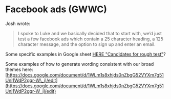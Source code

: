 # Facebook ads \(GWWC\)

Josh wrote:

> I spoke to Luke and we basically decided that to start with, we’d just test a few facebook ads which contain a 25 character heading, a 125 character message, and the option to sign up and enter an email.

Some specific examples in Google sheet [HERE  "Candidates for rough test"](https://docs.google.com/spreadsheets/d/14NjGg1EWRt9CtnDfZREc8oU-Z03rMarojWGsUGctdK0/edit#gid=0)?

Some examples of how to generate wording consistent with our broad themes here: [https://docs.google.com/document/d/1WLm1s8xhjds0nZbgG52VYXm7g51Unj1WdP2gqr-W\_jI/edit](https://docs.google.com/document/d/1WLm1s8xhjds0nZbgG52VYXm7g51Unj1WdP2gqr-W_jI/edit)





